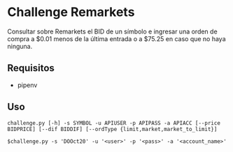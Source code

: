# Challenge Remarkets

Consultar sobre Remarkets el BID de un símbolo e ingresar una orden de compra a $0.01 menos de la última entrada o a $75.25 en caso que no haya ninguna.

## Requisitos
- pipenv


## Uso

```shell
challenge.py [-h] -s SYMBOL -u APIUSER -p APIPASS -a APIACC [--price BIDPRICE] [--dif BIDDIF] [--ordType {limit,market,market_to_limit}]

$challenge.py -s 'DOOct20' -u '<user>' -p '<pass>' -a '<account_name>'
```
